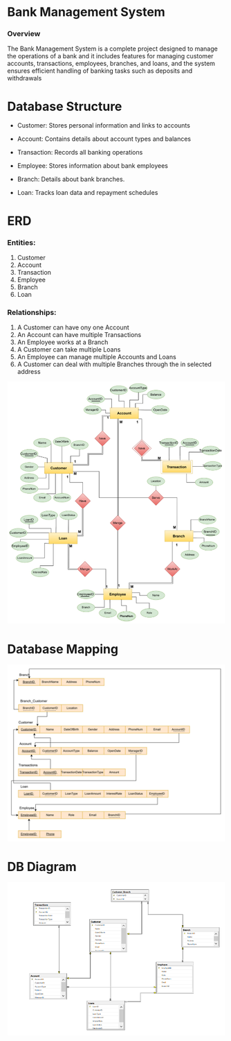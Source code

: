 # Bank Management System

### Overview

The Bank Management System is a complete project designed to manage the operations of a bank and it includes features for managing customer accounts, transactions, employees, branches, and loans, and the system ensures efficient handling of banking tasks such as deposits and withdrawals

# Database Structure

- Customer: Stores personal information and links to accounts

- Account: Contains details about account types and balances

- Transaction: Records all banking operations

- Employee: Stores information about bank employees

- Branch: Details about bank branches.

- Loan: Tracks loan data and repayment schedules

# ERD

### Entities:

1. Customer
2. Account
3. Transaction
4. Employee
5. Branch
6. Loan

### Relationships:

1. A Customer can have ony one Account
2. An Account can have multiple Transactions
3. An Employee works at a Branch
4. A Customer can take multiple Loans
5. An Employee can manage multiple Accounts and Loans
6. A Customer can deal with multiple Branches through the in selected address

![DB Diagram](Img/ERD.jpg)

# Database Mapping

![DB Diagram](Img/DB%20Mapping.jpg)

# DB Diagram

![DB Diagram](Img/DB%20Diagram.png)
